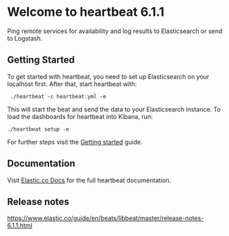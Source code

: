 # Welcome to heartbeat 6.1.1

Ping remote services for availability and log results to Elasticsearch or send to Logstash.

## Getting Started

To get started with heartbeat, you need to set up Elasticsearch on your localhost first. After that, start heartbeat with:

     ./heartbeat -c heartbeat.yml -e

This will start the beat and send the data to your Elasticsearch instance. To load the dashboards for heartbeat into Kibana, run:

    ./heartbeat setup -e

For further steps visit the [Getting started](https://www.elastic.co/guide/en/beats/heartbeat/master/heartbeat-getting-started.html) guide.

## Documentation

Visit [Elastic.co Docs](https://www.elastic.co/guide/en/beats/heartbeat/master/index.html) for the full heartbeat documentation.

## Release notes

https://www.elastic.co/guide/en/beats/libbeat/master/release-notes-6.1.1.html

